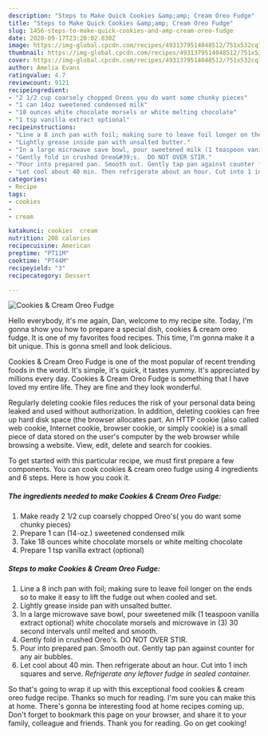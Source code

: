 ```yaml
---
description: "Steps to Make Quick Cookies &amp;amp; Cream Oreo Fudge"
title: "Steps to Make Quick Cookies &amp;amp; Cream Oreo Fudge"
slug: 1456-steps-to-make-quick-cookies-and-amp-cream-oreo-fudge
date: 2020-09-17T23:20:02.830Z
image: https://img-global.cpcdn.com/recipes/4931379514048512/751x532cq70/cookies-cream-oreo-fudge-recipe-main-photo.jpg
thumbnail: https://img-global.cpcdn.com/recipes/4931379514048512/751x532cq70/cookies-cream-oreo-fudge-recipe-main-photo.jpg
cover: https://img-global.cpcdn.com/recipes/4931379514048512/751x532cq70/cookies-cream-oreo-fudge-recipe-main-photo.jpg
author: Amelia Evans
ratingvalue: 4.7
reviewcount: 9121
recipeingredient:
- "2 1/2 cup coarsely chopped Oreos you do want some chunky pieces"
- "1 can 14oz sweetened condensed milk"
- "18 ounces white chocolate morsels or white melting chocolate"
- "1 tsp vanilla extract optional"
recipeinstructions:
- "Line a 8 inch pan with foil; making sure to leave foil longer on the ends so to make it easy to lift the fudge out when cooled and set."
- "Lightly grease inside pan with unsalted butter."
- "In a large microwave save bowl, pour sweetened milk (1 teaspoon vanilla extract optional) white chocolate morsels and microwave in (3)  30 second intervals until melted and smooth."
- "Gently fold in crushed Oreo&#39;s.  DO NOT OVER STIR."
- "Pour into prepared pan. Smooth out. Gently tap pan against counter for any air bubbles."
- "Let cool about 40 min. Then refrigerate about an hour. Cut into 1 inch squares and serve. *Refrigerate any leftover fudge in sealed container.*"
categories:
- Recipe
tags:
- cookies
- 
- cream

katakunci: cookies  cream 
nutrition: 208 calories
recipecuisine: American
preptime: "PT11M"
cooktime: "PT44M"
recipeyield: "3"
recipecategory: Dessert

---
```



![Cookies &amp; Cream Oreo Fudge](https://img-global.cpcdn.com/recipes/4931379514048512/751x532cq70/cookies-cream-oreo-fudge-recipe-main-photo.jpg)

Hello everybody, it's me again, Dan, welcome to my recipe site. Today, I'm gonna show you how to prepare a special dish, cookies &amp; cream oreo fudge. It is one of my favorites food recipes. This time, I'm gonna make it a bit unique. This is gonna smell and look delicious.

Cookies &amp; Cream Oreo Fudge is one of the most popular of recent trending foods in the world. It's simple, it's quick, it tastes yummy. It's appreciated by millions every day. Cookies &amp; Cream Oreo Fudge is something that I have loved my entire life. They are fine and they look wonderful.

Regularly deleting cookie files reduces the risk of your personal data being leaked and used without authorization. In addition, deleting cookies can free up hard disk space (the browser allocates part. An HTTP cookie (also called web cookie, Internet cookie, browser cookie, or simply cookie) is a small piece of data stored on the user&#39;s computer by the web browser while browsing a website. View, edit, delete and search for cookies.


To get started with this particular recipe, we must first prepare a few components. You can cook cookies &amp; cream oreo fudge using 4 ingredients and 6 steps. Here is how you cook it.

<!--inarticleads1-->

##### The ingredients needed to make Cookies &amp; Cream Oreo Fudge:

1. Make ready 2 1/2 cup coarsely chopped Oreo&#39;s( you do want some chunky pieces)
1. Prepare 1 can (14-oz.) sweetened condensed milk
1. Take 18 ounces white chocolate morsels or white melting chocolate
1. Prepare 1 tsp vanilla extract (optional)




<!--inarticleads2-->

##### Steps to make Cookies &amp; Cream Oreo Fudge:

1. Line a 8 inch pan with foil; making sure to leave foil longer on the ends so to make it easy to lift the fudge out when cooled and set.
1. Lightly grease inside pan with unsalted butter.
1. In a large microwave save bowl, pour sweetened milk (1 teaspoon vanilla extract optional) white chocolate morsels and microwave in (3)  30 second intervals until melted and smooth.
1. Gently fold in crushed Oreo&#39;s.  DO NOT OVER STIR.
1. Pour into prepared pan. Smooth out. Gently tap pan against counter for any air bubbles.
1. Let cool about 40 min. Then refrigerate about an hour. Cut into 1 inch squares and serve. *Refrigerate any leftover fudge in sealed container.*




So that's going to wrap it up with this exceptional food cookies &amp; cream oreo fudge recipe. Thanks so much for reading. I'm sure you can make this at home. There's gonna be interesting food at home recipes coming up. Don't forget to bookmark this page on your browser, and share it to your family, colleague and friends. Thank you for reading. Go on get cooking!
